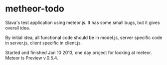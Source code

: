 metheor-todo
============

Slava's test application using meteor.js. It has some small bugs, but it gives overall idea.

By initial idea, all functional code should be in model.js, server specific code in server.js, client specific in client.js.

Started and finished Jan 10 2013, one day project for looking at meteor. Meteor is Preview v.0.5.4.
